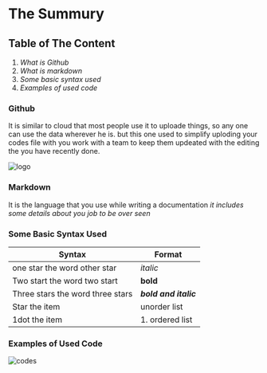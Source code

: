 # The Summury
## Table of The Content
1. *What is Github*
2. *What is markdown*
3. *Some basic syntax used*
4. *Examples of used code*

### Github 
It is similar to cloud that most people use it to uploade things, so any one can use the data wherever he is. but this one used to simplify uploding your codes file with you work with a team 
to keep them updeated with the editing the you have recently done. 

![logo](https://github.githubassets.com/images/modules/logos_page/GitHub-Mark.png)
###  Markdown
It is the language that you use while writing a documentation *it includes some details about you job to be over seen*
### Some Basic Syntax Used
|Syntax                          | Format               |
|------------                    | -------------        |
|one star the word other star    | *italic*             |
|Two start the word two start    |**bold**              |
|Three stars the word three stars| ***bold and italic***|
|Star the item                   | unorder list         |
|1dot the item                   | 1. ordered list      |
### Examples of Used Code 
![codes](https://d33v4339jhl8k0.cloudfront.net/docs/assets/545804d8e4b09c5ca72525ce/images/5bfffa1304286304a71cca67/file-HkUrvqZYBI.png)
